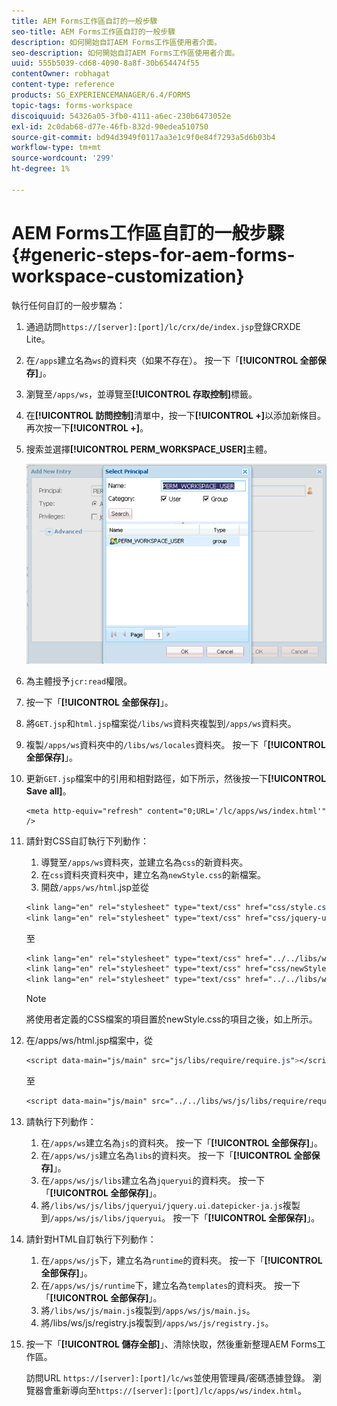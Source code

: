 ```yaml
---
title: AEM Forms工作區自訂的一般步驟
seo-title: AEM Forms工作區自訂的一般步驟
description: 如何開始自訂AEM Forms工作區使用者介面。
seo-description: 如何開始自訂AEM Forms工作區使用者介面。
uuid: 555b5039-cd68-4090-8a8f-30b654474f55
contentOwner: robhagat
content-type: reference
products: SG_EXPERIENCEMANAGER/6.4/FORMS
topic-tags: forms-workspace
discoiquuid: 54326a05-3fb0-4111-a6ec-230b6473052e
exl-id: 2c0dab68-d77e-46fb-832d-90edea510750
source-git-commit: bd94d3949f0117aa3e1c9f0e84f7293a5d6b03b4
workflow-type: tm+mt
source-wordcount: '299'
ht-degree: 1%

---
```


# AEM Forms工作區自訂的一般步驟{#generic-steps-for-aem-forms-workspace-customization}

執行任何自訂的一般步驟為：

1. 通過訪問`https://[server]:[port]/lc/crx/de/index.jsp`登錄CRXDE Lite。
1. 在`/apps`建立名為`ws`的資料夾（如果不存在）。 按一下「**[!UICONTROL 全部保存]**」。
1. 瀏覽至`/apps/ws`，並導覽至&#x200B;**[!UICONTROL 存取控制]**&#x200B;標籤。
1. 在&#x200B;**[!UICONTROL 訪問控制]**&#x200B;清單中，按一下&#x200B;**[!UICONTROL +]**&#x200B;以添加新條目。 再次按一下&#x200B;**[!UICONTROL +]**。
1. 搜索並選擇&#x200B;**[!UICONTROL PERM_WORKSPACE_USER]**&#x200B;主體。

   ![選取PERM_WORKSPACE_USER主體，作為自訂HTML工作區一般步驟的一部分](assets/perm_workspace_user.png)

1. 為主體授予`jcr:read`權限。
1. 按一下「**[!UICONTROL 全部保存]**」。
1. 將`GET.jsp`和`html.jsp`檔案從`/libs/ws`資料夾複製到`/apps/ws`資料夾。
1. 複製`/apps/ws`資料夾中的`/libs/ws/locales`資料夾。 按一下「**[!UICONTROL 全部保存]**」。
1. 更新`GET.jsp`檔案中的引用和相對路徑，如下所示，然後按一下&#x200B;**[!UICONTROL Save all]**。

   ```
   <meta http-equiv="refresh" content="0;URL='/lc/apps/ws/index.html'" />
   ```

1. 請針對CSS自訂執行下列動作：

   1. 導覽至`/apps/ws`資料夾，並建立名為`css`的新資料夾。
   1. 在`css`資料夾資料夾中，建立名為`newStyle.css`的新檔案。
   1. 開啟`/apps/ws/html`.jsp並從

   ```css
   <link lang="en" rel="stylesheet" type="text/css" href="css/style.css" />
   <link lang="en" rel="stylesheet" type="text/css" href="css/jquery-ui.css"/>
   ```

   至

   ```css
   <link lang="en" rel="stylesheet" type="text/css" href="../../libs/ws/css/style.css" />
   <link lang="en" rel="stylesheet" type="text/css" href="css/newStyle.css" />
   <link lang="en" rel="stylesheet" type="text/css" href="../../libs/ws/css/jquery-ui.css"/>
   ```

   >[!NOTE]
   >
   >將使用者定義的CSS檔案的項目置於newStyle.css的項目之後，如上所示。

1. 在/apps/ws/html.jsp檔案中，從

   ```css
   <script data-main="js/main" src="js/libs/require/require.js"></script>
   ```

   至

   ```css
   <script data-main="js/main" src="../../libs/ws/js/libs/require/require.js"></script>
   ```

1. 請執行下列動作：

   1. 在`/apps/ws`建立名為`js`的資料夾。 按一下「**[!UICONTROL 全部保存]**」。
   1. 在`/apps/ws/js`建立名為`libs`的資料夾。 按一下「**[!UICONTROL 全部保存]**」。
   1. 在`/apps/ws/js/libs`建立名為`jqueryui`的資料夾。 按一下「**[!UICONTROL 全部保存]**」。
   1. 將`/libs/ws/js/libs/jqueryui/jquery.ui.datepicker-ja.js`複製到`/apps/ws/js/libs/jqueryui`。 按一下「**[!UICONTROL 全部保存]**」。

1. 請針對HTML自訂執行下列動作：

   1. 在`/apps/ws/js`下，建立名為`runtime`的資料夾。 按一下「**[!UICONTROL 全部保存]**」。
   1. 在`/apps/ws/js/runtime`下，建立名為`templates`的資料夾。 按一下「**[!UICONTROL 全部保存]**」。
   1. 將`/libs/ws/js/main.js`複製到`/apps/ws/js/main.js`。
   1. 將/libs/ws/js/registry.js複製到`/apps/ws/js/registry.js`。

1. 按一下「**[!UICONTROL 儲存全部]**」、清除快取，然後重新整理AEM Forms工作區。

   訪問URL `https://[server]:[port]/lc/ws`並使用管理員/密碼憑據登錄。 瀏覽器會重新導向至`https://[server]:[port]/lc/apps/ws/index.html`。
